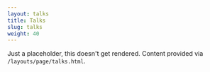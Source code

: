 ```yaml
---
layout: talks
title: Talks
slug: talks
weight: 40
---
```


Just a placeholder, this doesn't get rendered. Content provided via `/layouts/page/talks.html`.